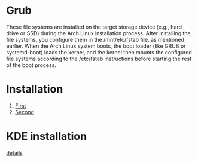 # Grub
These file systems are installed on the target storage device (e.g., hard drive or SSD) during the Arch Linux installation process. After installing the file systems, you configure them in the /mnt/etc/fstab file, as mentioned earlier. When the Arch Linux system boots, the boot loader (like GRUB or systemd-boot) loads the kernel, and the kernel then mounts the configured file systems according to the /etc/fstab instructions before starting the rest of the boot process.

# Installation
1. [First](https://www.bilibili.com/video/BV11J411a7Tp)
2. [Second](https://www.bilibili.com/video/BV1q7411s7LS/)

# KDE installation
[details](https://www.debugpoint.com/kde-plasma-arch-linux-install/)